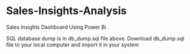 # Sales-Insights-Analysis
Sales Insights Dashboard Using Power Bi

SQL database dump is in db_dump.sql file above. Download db_dump.sql file to your local computer and import it in your system


